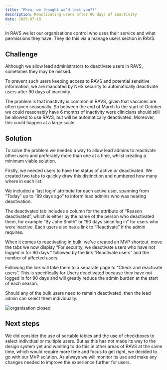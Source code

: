 ```yaml
---
title: "Phew, we thought we’d lost you?!"
description: Reactivating users after 90 days of inactivity 
date: 2025-07-16
---
```



In RAVS we let our organisations control who uses their service and what permissions they have. They do this via a manage users section in RAVS. 

 

## Challenge  


Although we allow lead administrators to deactivate users in RAVS, sometimes they may be missed. 


To prevent such users keeping access to RAVS and potential sensitive information, we are mandated by NHS security to automatically deactivate users after 90 days of inactivity. 


The problem is that inactivity is common in RAVS, given that vaccines are often given seasonally. So between the end of March to the start of October we could reasonably have 6 months of inactivity were clinicians should still be allowed to use RAVS, but will be automatically deactivated. Moreover, this could happen at a large scale. 



## Solution  

To solve the problem we needed a way to allow lead admins to reactivate other users and preferably more than one at a time, whilst creating a minimum viable solution.  


Firstly, we needed users to have the status of active or deactivated. We created two tabs to quickly draw this distinction and numbered how many where in each list.  

We included a ‘last login’ attribute for each active user, spanning from “Today” up to “89 days ago” to inform lead admins who was nearing deactivation. 

The deactivated tab includes a column for the attribute of “Reason deactivated”, which is either by the name of the person who deactivated them, for example “By John Smith” or “90 days since log in” for users who were inactive. Each users also has a link to “Reactivate” if the admin requires. 


When it comes to reactivating in bulk, we’ve created an MVP shortcut. move the tabs we now display “For security, we deactivate users who have not logged in for 90 days.” followed by the link “Reactivate users” and the number of affected users.  


Following the link will take them to a separate page to “Check and reactivate users”. This is specifically for Users deactivated because they have not logged in for 90 days and will greatly reduce the admin burden at the start of each season.  

Should any of the bulk users need to remain deactivated, then the lead admin can select them individually. 

![organisation closed](org-closed.png)

## Next steps  

We did consider the use of sortable tables and the use of checkboxes to select individual or multiple users. But as this has not made its way to the design system yet and wanting to do this in other areas of RAVS at the same time, which would require more time and focus to get right, we decided to go with our MVP solution. As always we will monitor its use and make any changes needed to improve the experience further for users. 

 
